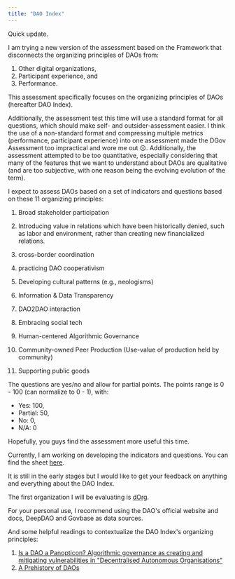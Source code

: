 ```yaml
---
title: "DAO Index"
---
```


Quick update.

I am trying a new version of the assessment based on the Framework that disconnects the organizing principles of DAOs from:

1. Other digital organizations, 
2. Participant experience, and
2. Performance.

This assessment specifically focuses on the organizing principles of DAOs (hereafter DAO Index).

Additionally, the assessment test this time will use a standard format for all questions, which should make self- and outsider-assessment easier. I think the use of a non-standard format and compressing multiple metrics (performance, participant experience) into one assessment made the DGov Assessment too impractical and wore me out :frowning_face:. Additionally, the assessment attempted to be too quantitative, especially considering that many of the features that we want to understand about DAOs are qualitative (and are too subjective, with one reason being the evolving evolution of the term).

I expect to assess DAOs based on a set of indicators and questions based on these 11 organizing principles:

1. Broad stakeholder participation






































2. Introducing value in relations which have been historically denied, such as labor and environment, rather than creating new financialized relations.






3. cross-border coordination







4. practicing DAO cooperativism













5. Developing cultural patterns (e.g., neologisms)












6. Information & Data Transparency















7. DAO2DAO interaction









8. Embracing social tech




9. Human-centered Algorithmic Governance





10. Community-owned Peer Production (Use-value of production held by community)



11. Supporting public goods














The questions are yes/no and allow for partial points. The points range is 0 - 100 (can normalize to 0 - 1), with:

* Yes: 100,
* Partial: 50,
* No: 0,
* N/A: 0
 
Hopefully, you guys find the assessment more useful this time. 

Currently, I am working on developing the indicators and questions. You can find the sheet [here](https://docs.google.com/spreadsheets/d/1zcapyF1aOx_DIv8JGMtxD7bMkqkN99SrJmBM8q0_pIk/edit?usp=sharing).

It is still in the early stages but I would like to get your feedback on anything and everything about the DAO Index. 

The first organization I will be evaluating is [dOrg](https://www.deepdao.io/#/deepdao/dao/0x15344ecdc2c4edfcb092e284d93c20f0529fd8a6/topLevel).

For your personal use, I recommend using the DAO's official website and docs, DeepDAO and Govbase as data sources.

And some helpful readings to contextualize the DAO Index's organizing principles:

1. [ Is a DAO a Panopticon? Algorithmic governance as creating and mitigating vulnerabilities in "Decentralised Autonomous Organisations"](https://papers.ssrn.com/sol3/papers.cfm?abstract_id=3907693)
2. [ A Prehistory of DAOs](https://gnosisguild.mirror.xyz/t4F5rItMw4-mlpLZf5JQhElbDfQ2JRVKAzEpanyxW1Q)